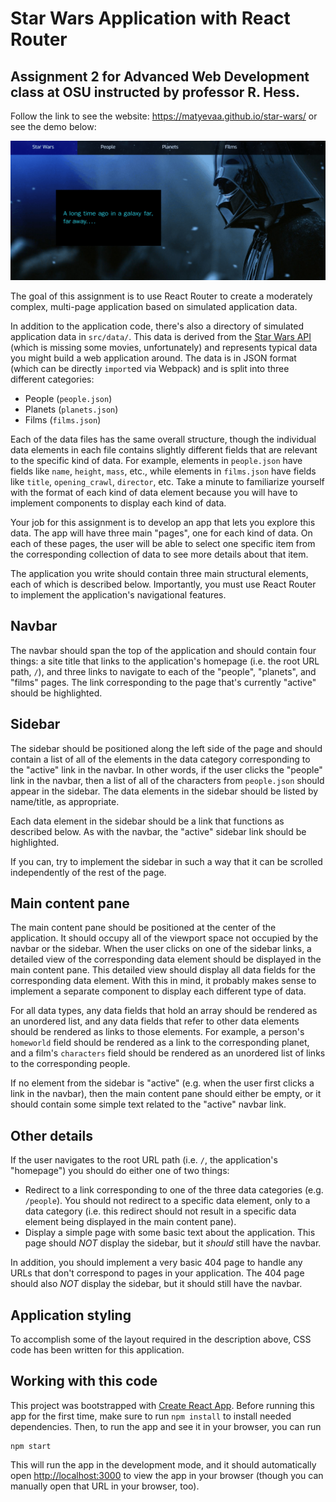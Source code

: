 # Star Wars Application with React Router

## Assignment 2 for Advanced Web Development class at OSU instructed by professor R. Hess.
Follow the link to see the website: https://matyevaa.github.io/star-wars/ or see the demo below:

![Screen capture of full app demo](src/images/star-wars-demo.gif)

The goal of this assignment is to use React Router to create a moderately complex, multi-page application based on simulated application data.

In addition to the application code, there's also a directory of simulated application data in `src/data/`.  This data is derived from the [Star Wars API](https://swapi.dev/) (which is missing some movies, unfortunately) and represents typical data you might build a web application around.  The data is in JSON format (which can be directly `import`ed via Webpack) and is split into three different categories:
  * People (`people.json`)
  * Planets (`planets.json`)
  * Films (`films.json`)

Each of the data files has the same overall structure, though the individual data elements in each file contains slightly different fields that are relevant to the specific kind of data.  For example, elements in `people.json` have fields like `name`, `height`, `mass`, etc., while elements in `films.json` have fields like `title`, `opening_crawl`, `director`, etc.  Take a minute to familiarize yourself with the format of each kind of data element because you will have to implement components to display each kind of data.

Your job for this assignment is to develop an app that lets you explore this data.  The app will have three main "pages", one for each kind of data.  On each of these pages, the user will be able to select one specific item from the corresponding collection of data to see more details about that item.

The application you write should contain three main structural elements, each of which is described below.  Importantly, you must use React Router to implement the application's navigational features.

## Navbar

The navbar should span the top of the application and should contain four things: a site title that links to the application's homepage (i.e. the root URL path, `/`), and three links to navigate to each of the "people", "planets", and "films" pages.  The link corresponding to the page that's currently "active" should be highlighted.

## Sidebar

The sidebar should be positioned along the left side of the page and should contain a list of all of the  elements in the data category corresponding to the "active" link in the navbar.  In other words, if the user clicks the "people" link in the navbar, then a list of all of the characters from `people.json` should appear in the sidebar.  The data elements in the sidebar should be listed by name/title, as appropriate.

Each data element in the sidebar should be a link that functions as described below.  As with the navbar, the "active" sidebar link should be highlighted.

If you can, try to implement the sidebar in such a way that it can be scrolled independently of the rest of the page.

## Main content pane

The main content pane should be positioned at the center of the application.  It should occupy all of the viewport space not occupied by the navbar or the sidebar.  When the user clicks on one of the sidebar links, a detailed view of the corresponding data element should be displayed in the main content pane.  This detailed view should display all data fields for the corresponding data element.  With this in mind, it probably makes sense to implement a separate component to display each different type of data.

For all data types, any data fields that hold an array should be rendered as an unordered list, and any data fields that refer to other data elements should be rendered as links to those elements.  For example, a person's `homeworld` field should be rendered as a link to the corresponding planet, and a film's `characters` field should be rendered as an unordered list of links to the corresponding people.

If no element from the sidebar is "active" (e.g. when the user first clicks a link in the navbar), then the main content pane should either be empty, or it should contain some simple text related to the "active" navbar link.

## Other details

If the user navigates to the root URL path (i.e. `/`, the application's "homepage") you should do either one of two things:
  * Redirect to a link corresponding to one of the three data categories (e.g. `/people`).  You should not redirect to a specific data element, only to a data category (i.e. this redirect should not result in a specific data element being displayed in the main content pane).
  * Display a simple page with some basic text about the application.  This page should *NOT* display the sidebar, but it *should* still have the navbar.

In addition, you should implement a very basic 404 page to handle any URLs that don't correspond to pages in your application.  The 404 page should also *NOT* display the sidebar, but it should still have the navbar.

## Application styling

To accomplish some of the layout required in the description above, CSS code has been written for this application.

## Working with this code

This project was bootstrapped with [Create React App](https://github.com/facebook/create-react-app).
Before running this app for the first time, make sure to run `npm install` to install needed dependencies. Then, to run the app and see it in your browser, you can run
```
npm start
```
This will run the app in the development mode, and it should automatically open [http://localhost:3000](http://localhost:3000) to view the app in your browser (though you can manually open that URL in your browser, too).
